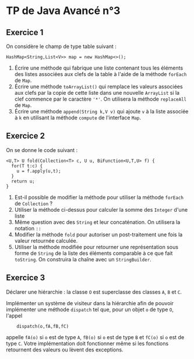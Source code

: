 TP de Java Avancé n°3
=====================

Exercice 1
----------

On considère le champ de type table suivant :

	HashMap<String,List<V>> map = new HashMap<>();

1. Écrire une méthode qui fabrique une liste contenant tous les éléments des listes associées aux clefs de la table à l'aide de la méthode `forEach` de `Map`.
2. Écrire une méthode `toArrayList()` qui remplace les valeurs associées aux clefs par la copie de cette liste dans une nouvelle `ArrayList` si la clef commence par le caractère `'*'`. On utilisera la méthode `replaceAll` de `Map`.
3. Écrire une méthode `append(String k,V v)` qui ajoute `v` à la liste associée à `k` en utilisant la méthode `compute` de l'interface `Map`.

Exercice 2
----------

On se donne le code suivant :

	<U,T> U fold(Collection<T> c, U u, BiFunction<U,T,U> f) {
	  for(T t:c) {
	    u = f.apply(u,t);
      }
      return u;
    }

1. Est-il possible de modifier la méthode pour utiliser la méthode `forEach` de `Collection` ?
2. Utiliser la méthode ci-dessus pour calculer la somme des `Integer` d'une liste
3. Même question avec des `String` et leur concaténation. On utilisera la notation `::`
4. Modifier la méthode `fold` pour autoriser un post-traitement une fois la valeur retournée calculée.
5. Utiliser la méthode modifiée pour retourner une représentation sous forme de `String` de la liste des éléments comparable à ce que fait `toString`. On construira la chaîne avec un `StringBuilder`.


Exercice 3
----------

Déclarer une hiérarchie : la classe `O` est superclasse des classes `A`, `B` et `C`.

Implémenter un système de visiteur dans la hiérarchie afin de pouvoir implémenter une méthode `dispatch` tel que, pour un objet `o` de type `O`, l'appel

        dispatch(o,fA,fB,fC)

appelle `fA(o)` si `o` est de type `A`, `fB(o)` si `o` est de type `B` et `fC(o)` si `o` est de type `C`. Votre implémentation doit fonctionner même si les fonctions retournent des valeurs ou lèvent des exceptions.